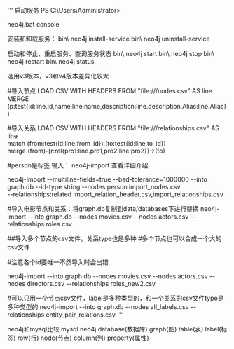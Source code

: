 '''
启动服务
PS C:\Users\Administrator> 

neo4j.bat console 

安装和卸载服务：
bin\ neo4j install-service
bin\ neo4j uninstall-service

启动和停止、重启服务、查询服务状态
bin\ neo4j start 
bin\ neo4j stop 
bin\ neo4j restart 
bin\ neo4j status


选用v3版本，v3和v4版本差异化较大

#导入节点
 LOAD CSV WITH HEADERS  FROM "file:///nodes.csv" AS line  
 MERGE (p:test{id:line.id,name:line.name,description:line.description,Alias:line.Alias})
 
#导入关系
 LOAD CSV WITH HEADERS FROM "file:///relationships.csv" AS line  
 match (from:test{id:line.from_id}),(to:test{id:line.to_id})  
 merge (from)-[r:rel{pro1:line.pro1,pro2:line.pro2}]->(to)
 
 
#person是标签
输入：  neo4j-import  查看详细介绍
 
 neo4j-import --multiline-fields=true 
              --bad-tolerance=1000000
              --into graph.db 
              --id-type string 
              --nodes:person import_nodes.csv  
              --relationships:related import_relation_header.csv,import_relationships.csv


#导入电影节点和关系：将graph.db复制到data/databases下进行替换
neo4j-import --into graph.db --nodes movies.csv --nodes actors.csv --relationships roles.csv

##导入多个节点的csv文件，关系type也是多种
#多个节点也可以合成一个大的csv文件

#注意各个id要唯一不然导入时会出错


neo4j-import --into graph.db --nodes movies.csv --nodes actors.csv --nodes directors.csv --relationships roles_new2.csv

#可以只用一个节点csv文件，label是多种类型的，和一个关系的csv文件type是多种类型的
neo4j-import --into graph.db  --nodes all_labels.csv --relationships entity_pair_relations.csv
'''

neo4j和mysql比较
mysql     neo4j
 database(数据库)    graph(图)
 table(表)       label(标签)
 row(行)         node(节点)
 column(列)      property(属性)